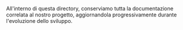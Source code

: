 All'interno di questa directory, conserviamo tutta la documentazione correlata al nostro progetto, aggiornandola progressivamente durante l'evoluzione dello sviluppo.
